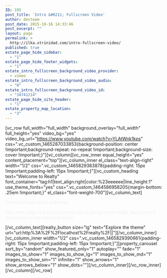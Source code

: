 ```yaml
---
ID: 195
post_title: 'Intro &#8211; Fullscreen Video'
author: devteam
post_date: 2015-10-16 14:33:46
post_excerpt: ""
layout: page
permalink: >
  http://ilka.xtrinidad.com/intro-fullscreen-video/
published: true
estate_page_hide_sidebar:
  - "1"
estate_page_hide_footer_widgets:
  - "1"
estate_intro_fullscreen_background_video_provider:
  - vimeo
estate_intro_fullscreen_background_video_audio:
  - "0"
estate_intro_fullscreen_background_video_id:
  - "34741214"
estate_page_hide_site_header:
  - "1"
estate_property_map_location:
  - "3"
---
```

[vc_row full_width="full_width" background_overlay="full_width" full_height="yes" video_bg="yes" video_bg_url="https://www.youtube.com/watch?v=YLAtWnk1kps" css=".vc_custom_1465287033853{background-position: center !important;background-repeat: no-repeat !important;background-size: cover !important;}"][vc_column][vc_row_inner equal_height="yes" content_placement="top"][vc_column_inner el_class="text-align-right" width="1/2" css=".vc_custom_1465829383878{padding-right: 15px !important;padding-left: 15px !important;}"][vc_custom_heading text="Welcome to Realty" font_container="tag:h1|text_align:right|color:%23eeeeee|line_height:1" use_theme_fonts="yes" css=".vc_custom_1464586958205{margin-bottom: .25em !important;}" el_class="font-weight-700"][vc_column_text]
<p class="lead" style="color: #eeeeee;">Unlimited real estate potential</p>
<p style="color: #eeeeee;">This intro page is a good place to add a background image, background slideshows or background video.</p>
[/vc_column_text][realty_button size="lg" text="Explore the theme" url="url:http%3A%2F%2Flocalhost%2Frealty%2F||"][/vc_column_inner][vc_column_inner width="1/2" css=".vc_custom_1465829390661{padding-right: 15px !important;padding-left: 15px !important;}"][property_carousel sort_by="random" show_featured_only="1" autoplay="" fade="1" images_to_show="1" images_to_show_lg="1" images_to_show_md="1" images_to_show_sm="1" infinite="1" show_arrows="1" show_arrows_below="1" show_dots=""][/vc_column_inner][/vc_row_inner][/vc_column][/vc_row]